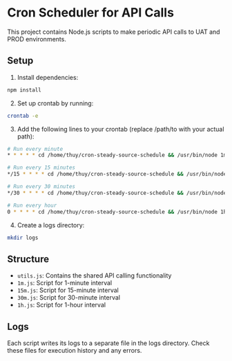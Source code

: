 # Cron Scheduler for API Calls

This project contains Node.js scripts to make periodic API calls to UAT and PROD environments.

## Setup

1. Install dependencies:
```bash
npm install
```

2. Set up crontab by running:
```bash
crontab -e
```

3. Add the following lines to your crontab (replace /path/to with your actual path):
```bash
# Run every minute
* * * * * cd /home/thuy/cron-steady-source-schedule && /usr/bin/node 1m.js >> /home/thuy/cron-steady-source-schedule/logs/1m.log 2>&1

# Run every 15 minutes
*/15 * * * * cd /home/thuy/cron-steady-source-schedule && /usr/bin/node 15m.js >> /home/thuy/cron-steady-source-schedule/logs/15m.log 2>&1

# Run every 30 minutes
*/30 * * * * cd /home/thuy/cron-steady-source-schedule && /usr/bin/node 30m.js >> /home/thuy/cron-steady-source-schedule/logs/30m.log 2>&1

# Run every hour
0 * * * * cd /home/thuy/cron-steady-source-schedule && /usr/bin/node 1h.js >> /home/thuy/cron-steady-source-schedule/logs/1h.log 2>&1
```

4. Create a logs directory:
```bash
mkdir logs
```

## Structure
- `utils.js`: Contains the shared API calling functionality
- `1m.js`: Script for 1-minute interval
- `15m.js`: Script for 15-minute interval
- `30m.js`: Script for 30-minute interval
- `1h.js`: Script for 1-hour interval

## Logs
Each script writes its logs to a separate file in the logs directory. Check these files for execution history and any errors.
